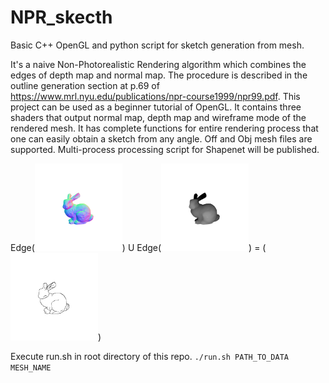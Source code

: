 # NPR_skecth 
Basic C++ OpenGL and python script for sketch generation from mesh.    
  
It's a naive Non-Photorealistic Rendering algorithm which combines the edges of depth map and normal map. The procedure is described in the outline generation section at p.69 of https://www.mrl.nyu.edu/publications/npr-course1999/npr99.pdf. This project can be used as a beginner tutorial of OpenGL. It contains three shaders that output normal map, depth map and wireframe mode of the rendered mesh. It has complete functions for entire rendering process that one can easily obtain a sketch from any angle. Off and Obj mesh files are supported. Multi-process processing script for Shapenet will be published. 
  
Edge(<img src="https://github.com/WordBearerYI/NPR_skecth/blob/master/images/normal.gif" width="140" height="140" />) U
Edge(<img src="https://github.com/WordBearerYI/NPR_skecth/blob/master/images/depth.gif" width="140" height="140" />) =
(<img src="https://github.com/WordBearerYI/NPR_skecth/blob/master/images/sketch.gif" width="140" height="140" />) 
  
Execute run.sh in root directory of this repo. 
`./run.sh PATH_TO_DATA MESH_NAME`
